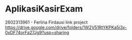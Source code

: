 # AplikasiKasirExam
2602313961 - Ferlina Firdausi
link project https://drive.google.com/drive/folders/1W2V51RtYKPKa5i3x-0xDF74orFa27Jg9?usp=sharing
